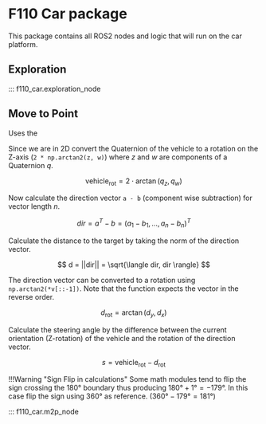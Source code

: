 # F110 Car package

This package contains all ROS2 nodes and logic that will run on the car platform.

## Exploration

::: f110_car.exploration_node

## Move to Point

Uses the 

Since we are in 2D convert the Quaternion of the vehicle to a rotation on the Z-axis (`2 * np.arctan2(z, w)`) where $z$ and $w$ are components of a Quaternion $q$. 

$$
\text{vehicle}_\text{rot} = 2 \cdot \arctan{(q_z, q_w)}
$$

Now calculate the direction vector `a - b` (component wise subtraction) for vector length $n$.

$$
dir = a^T - b = (a_1 - b_1, \ldots, a_n - b_n)^T
$$

Calculate the distance to the target by taking the norm of the direction vector.

$$
d = ||dir|| = \sqrt{\langle dir, dir \rangle}
$$

The direction vector can be converted to a rotation using `np.arctan2(*v[::-1])`. Note that the function expects the vector in the reverse order.

$$
d_\text{rot} = \arctan{(d_y, d_x)}
$$

Calculate the steering angle by the difference between the current orientation (Z-rotation) of the vehicle and the rotation of the direction vector.

$$
s = \text{vehicle}_\text{rot} - d_\text{rot}
$$

!!!Warning "Sign Flip in calculations"
    Some math modules tend to flip the sign crossing the 180° boundary thus producing $180° + 1° = -179°$. In this case flip the sign using $360°$ as reference. ($360° - 179° = 181°$)


::: f110_car.m2p_node
